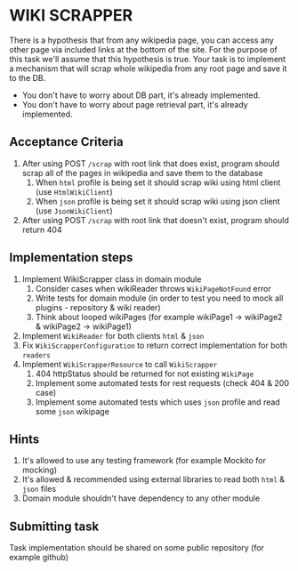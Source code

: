 # WIKI SCRAPPER

There is a hypothesis that from any wikipedia page, you can access any other page via included links at the bottom of the site.
For the purpose of this task we'll assume that this hypothesis is true. Your task is to implement a mechanism that will scrap
whole wikipedia from any root page and save it to the DB.

* You don't have to worry about DB part, it's already implemented.
* You don't have to worry about page retrieval part, it's already implemented.

## Acceptance Criteria
1. After using POST `/scrap` with root link that does exist, program should scrap all of the pages in wikipedia and save them to the database
   1. When `html` profile is being set it should scrap wiki using html client (use `HtmlWikiClient`)
   2. When `json` profile is being set it should scrap wiki using json client (use `JsonWikiClient`)
2. After using POST `/scrap` with root link that doesn't exist, program should return 404


## Implementation steps

1. Implement WikiScrapper class in domain module
   1. Consider cases when wikiReader throws `WikiPageNotFound` error
   2. Write tests for domain module (in order to test you need to mock all plugins - repository & wiki reader)
   3. Think about looped wikiPages (for example wikiPage1 -> wikiPage2 & wikiPage2 -> wikiPage1)
2. Implement `WikiReader` for both clients `html` & `json`
3. Fix `WikiScrapperConfiguration` to return correct implementation for both `readers`
4. Implement `WikiScrapperResource` to call `WikiScrapper`
   1. 404 httpStatus should be returned for not existing `WikiPage`
   2. Implement some automated tests for rest requests (check 404 & 200 case)
   3. Implement some automated tests which uses `json` profile and read some `json` wikipage

## Hints

1. It's allowed to use any testing framework (for example Mockito for mocking)
2. It's allowed & recommended using external libraries to read both `html` & `json` files
3. Domain module shouldn't have dependency to any other module


## Submitting task

Task implementation should be shared on some public repository (for example github)



        